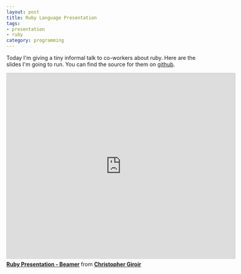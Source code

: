 ```yaml
---
layout: post
title: Ruby Language Presentation
tags:
- presentation
- ruby
category: programming
---
```


Today I'm giving a tiny informal talk to co-workers about ruby. Here are the
slides I'm going to run. You can find the source for them on
[github](https://github.com/Kelsin/ruby-presentation).

<iframe src="http://www.slideshare.net/slideshow/embed_code/20579404?rel=0" width="597" height="486" frameborder="0" marginwidth="0" marginheight="0" scrolling="no" style="border:1px solid #CCC;border-width:1px 1px 0;margin-bottom:5px" allowfullscreen webkitallowfullscreen mozallowfullscreen> </iframe> <div style="margin-bottom:5px"> <strong> <a href="http://www.slideshare.net/kelsin/ruby-presentationbeamer" title="Ruby Presentation - Beamer" target="_blank">Ruby Presentation - Beamer</a> </strong> from <strong><a href="http://www.slideshare.net/kelsin" target="_blank">Christopher Giroir</a></strong> </div>
